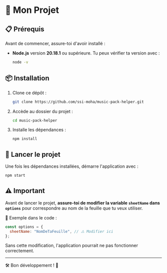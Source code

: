 # 🚀 Mon Projet

## 📋 Prérequis

Avant de commencer, assure-toi d'avoir installé :

- **Node.js** version **20.18.1** ou supérieure. Tu peux vérifier ta version avec :
  ```sh
  node -v
  ```

## 📦 Installation

1. Clone ce dépôt :
   ```sh
   git clone https://github.com/ssi-moha/music-pack-helper.git
   ```

2. Accède au dossier du projet :
   ```sh
   cd music-pack-helper
   ```

3. Installe les dépendances :
   ```sh
   npm install
   ```

## 🚀 Lancer le projet

Une fois les dépendances installées, démarre l'application avec :

```sh
npm start
```

## ⚠️ Important

Avant de lancer le projet, **assure-toi de modifier la variable `sheetName` dans `options`** pour correspondre au nom de la feuille que tu veux utiliser.

📌 Exemple dans le code :
```js
const options = {
  sheetName: "NomDeTaFeuille", // ⚠️ Modifier ici
};
```

Sans cette modification, l'application pourrait ne pas fonctionner correctement.

---

🛠 Bon développement ! 🎉
